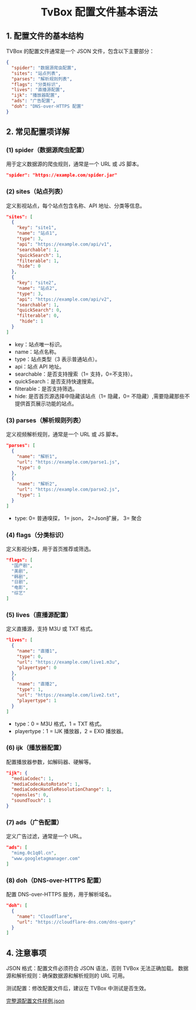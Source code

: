 
<h1 align="center">TvBox 配置文件基本语法</h1>

## 1. 配置文件的基本结构
TVBox 的配置文件通常是一个 JSON 文件，包含以下主要部分：

```json
{
  "spider": "数据源爬虫配置",
  "sites": "站点列表",
  "parses": "解析规则列表",
  "flags": "分类标识",
  "lives": "直播源配置",
  "ijk": "播放器配置",
  "ads": "广告配置",
  "doh": "DNS-over-HTTPS 配置"
}
```


## 2. 常见配置项详解
### (1) spider（数据源爬虫配置）
用于定义数据源的爬虫规则，通常是一个 URL 或 JS 脚本。

```json
"spider": "https://example.com/spider.jar"
```

### (2) sites（站点列表）
定义影视站点，每个站点包含名称、API 地址、分类等信息。

```json
"sites": [
  {
    "key": "site1",
    "name": "站点1",
    "type": 3,
    "api": "https://example.com/api/v1",
    "searchable": 1,
    "quickSearch": 1,
    "filterable": 1,
    "hide": 0
  },
  {
    "key": "site2",
    "name": "站点2",
    "type": 3,
    "api": "https://example.com/api/v2",
    "searchable": 1,
    "quickSearch": 0,
    "filterable": 0,
     "hide": 1
  }
]
```

- key：站点唯一标识。
- name：站点名称。
- type：站点类型（3 表示普通站点）。
- api：站点 API 地址。
- searchable：是否支持搜索（1= 支持，0=不支持）。
- quickSearch：是否支持快速搜索。
- filterable：是否支持筛选。
- hide: 是否首页源选择中隐藏该站点（1= 隐藏，0= 不隐藏）,需要隐藏那些不提供首页展示功能的站点。

### (3) parses（解析规则列表）
定义视频解析规则，通常是一个 URL 或 JS 脚本。

```json
"parses": [
  {
    "name": "解析1",
    "url": "https://example.com/parse1.js",
    "type": 0
  },
  {
    "name": "解析2",
    "url": "https://example.com/parse2.js",
    "type": 1
  }
]
```
- type: 0= 普通嗅探， 1= json， 2=Json扩展， 3= 聚合

### (4) flags（分类标识）
定义影视分类，用于首页推荐或筛选。
```json
"flags": [
  "国产剧",
  "美剧",
  "韩剧",
  "日剧",
  "电影",
  "综艺"
]
```
### (5) lives（直播源配置）
定义直播源，支持 M3U 或 TXT 格式。
```json
"lives": [
  {
    "name": "直播1",
    "type": 0,
    "url": "https://example.com/live1.m3u",
    "playertype": 0
  },
  {
    "name": "直播2",
    "type": 1,
    "url": "https://example.com/live2.txt",
    "playertype": 1
  }
]
```
- type：0 = M3U 格式，1 = TXT 格式。
- playertype：1 = IJK 播放器，2 = EXO 播放器。

### (6) ijk（播放器配置）
配置播放器参数，如解码器、硬解等。

```json
"ijk": {
  "mediaCodec": 1,
  "mediaCodecAutoRotate": 1,
  "mediaCodecHandleResolutionChange": 1,
  "opensles": 0,
  "soundTouch": 1
}
```
### (7) ads（广告配置）
定义广告过滤，通常是一个 URL。

```json
"ads": [
  "mimg.0c1q0l.cn",
  "www.googletagmanager.com"
]
```
### (8) doh（DNS-over-HTTPS 配置）
配置 DNS-over-HTTPS 服务，用于解析域名。

```json
"doh": [
  {
    "name": "Cloudflare",
    "url": "https://cloudflare-dns.com/dns-query"
  }
]
```


## 4. 注意事项
JSON 格式：配置文件必须符合 JSON 语法，否则 TVBox 无法正确加载。
数据源和解析规则：确保数据源和解析规则的 URL 可用。

测试配置：修改配置文件后，建议在 TVBox 中测试是否生效。

[完整源配置文件样例.json](./源配置样例.json)
